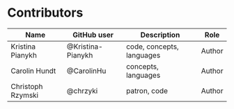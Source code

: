# Contributors

Name               | GitHub user          | Description                          | Role
---                | ---                  | ---                                  | ---
Kristina Pianykh   | @Kristina-Pianykh    | code, concepts, languages            | Author
Carolin Hundt      | @CarolinHu           | concepts, languages                  | Author
Christoph Rzymski  | @chrzyki             | patron, code                         | Author

